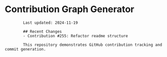 # Contribution Graph Generator
            
            Last updated: 2024-11-19
            
            ## Recent Changes
            - Contribution #255: Refactor readme structure
            
            This repository demonstrates GitHub contribution tracking and commit generation.
        